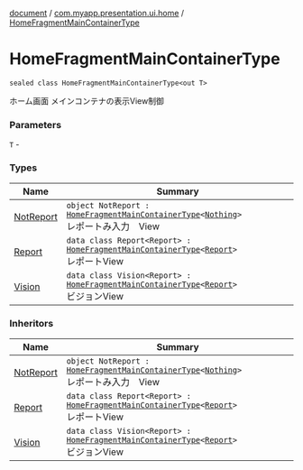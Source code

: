 [document](../../index.md) / [com.myapp.presentation.ui.home](../index.md) / [HomeFragmentMainContainerType](./index.md)

# HomeFragmentMainContainerType

`sealed class HomeFragmentMainContainerType<out T>`

ホーム画面 メインコンテナの表示View制御

### Parameters

`T` -

### Types

| Name | Summary |
|---|---|
| [NotReport](-not-report.md) | `object NotReport : `[`HomeFragmentMainContainerType`](./index.md)`<`[`Nothing`](https://kotlinlang.org/api/latest/jvm/stdlib/kotlin/-nothing/index.html)`>`<br>レポートみ入力　View |
| [Report](-report/index.md) | `data class Report<Report> : `[`HomeFragmentMainContainerType`](./index.md)`<`[`Report`](-report/index.md#Report)`>`<br>レポートView |
| [Vision](-vision/index.md) | `data class Vision<Report> : `[`HomeFragmentMainContainerType`](./index.md)`<`[`Report`](-vision/index.md#Report)`>`<br>ビジョンView |

### Inheritors

| Name | Summary |
|---|---|
| [NotReport](-not-report.md) | `object NotReport : `[`HomeFragmentMainContainerType`](./index.md)`<`[`Nothing`](https://kotlinlang.org/api/latest/jvm/stdlib/kotlin/-nothing/index.html)`>`<br>レポートみ入力　View |
| [Report](-report/index.md) | `data class Report<Report> : `[`HomeFragmentMainContainerType`](./index.md)`<`[`Report`](-report/index.md#Report)`>`<br>レポートView |
| [Vision](-vision/index.md) | `data class Vision<Report> : `[`HomeFragmentMainContainerType`](./index.md)`<`[`Report`](-vision/index.md#Report)`>`<br>ビジョンView |
